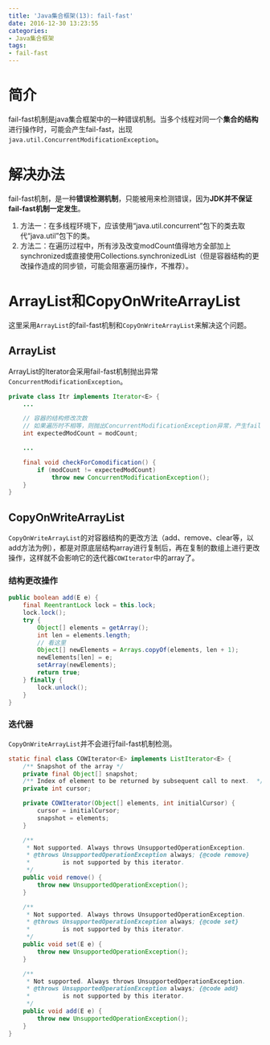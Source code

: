 ```yaml
---
title: 'Java集合框架(13): fail-fast'
date: 2016-12-30 13:23:55
categories:
- Java集合框架
tags:
- fail-fast
---
```


# 简介
fail-fast机制是java集合框架中的一种错误机制。当多个线程对同一个**集合的结构**进行操作时，可能会产生fail-fast，出现`java.util.ConcurrentModificationException`。

# 解决办法
fail-fast机制，是一种**错误检测机制**，只能被用来检测错误，因为**JDK并不保证fail-fast机制一定发生**。
1. 方法一：在多线程环境下，应该使用“java.util.concurrent”包下的类去取代“java.util”包下的类。
2. 方法二：在遍历过程中，所有涉及改变modCount值得地方全部加上synchronized或直接使用Collections.synchronizedList（但是容器结构的更改操作造成的同步锁，可能会阻塞遍历操作，不推荐）。

# ArrayList和CopyOnWriteArrayList
这里采用`ArrayList`的fail-fast机制和`CopyOnWriteArrayList`来解决这个问题。
## ArrayList
ArrayList的Iterator会采用fail-fast机制抛出异常`ConcurrentModificationException`。
```java
private class Itr implements Iterator<E> {
    ...

    // 容器的结构修改次数
    // 如果遍历时不相等，则抛出ConcurrentModificationException异常，产生fail-fast事件
    int expectedModCount = modCount;

    ...

    final void checkForComodification() {
        if (modCount != expectedModCount)
            throw new ConcurrentModificationException();
    }
}
```

## CopyOnWriteArrayList
`CopyOnWriteArrayList`的对容器结构的更改方法（add、remove、clear等，以add方法为例），都是对原底层结构array进行复制后，再在复制的数组上进行更改操作，这样就不会影响它的迭代器`COWIterator`中的array了。
### 结构更改操作
```java
public boolean add(E e) {
    final ReentrantLock lock = this.lock;
    lock.lock();
    try {
        Object[] elements = getArray();
        int len = elements.length;
        // 看这里
        Object[] newElements = Arrays.copyOf(elements, len + 1);
        newElements[len] = e;
        setArray(newElements);
        return true;
    } finally {
        lock.unlock();
    }
}
```

### 迭代器
`CopyOnWriteArrayList`并不会进行fail-fast机制检测。
```java
static final class COWIterator<E> implements ListIterator<E> {
    /** Snapshot of the array */
    private final Object[] snapshot;
    /** Index of element to be returned by subsequent call to next.  */
    private int cursor;

    private COWIterator(Object[] elements, int initialCursor) {
        cursor = initialCursor;
        snapshot = elements;
    }

    /**
     * Not supported. Always throws UnsupportedOperationException.
     * @throws UnsupportedOperationException always; {@code remove}
     *         is not supported by this iterator.
     */
    public void remove() {
        throw new UnsupportedOperationException();
    }

    /**
     * Not supported. Always throws UnsupportedOperationException.
     * @throws UnsupportedOperationException always; {@code set}
     *         is not supported by this iterator.
     */
    public void set(E e) {
        throw new UnsupportedOperationException();
    }

    /**
     * Not supported. Always throws UnsupportedOperationException.
     * @throws UnsupportedOperationException always; {@code add}
     *         is not supported by this iterator.
     */
    public void add(E e) {
        throw new UnsupportedOperationException();
    }
}
```
